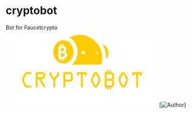 # cryptobot
Bot for Faucetcrypto
![CryptoBot Icon](cryptobot-data/logo.png)
[![Author](https://img.shields.io/badge/Coded%20by-Madil%20Supra-green)]
